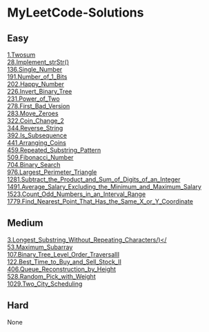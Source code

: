 # MyLeetCode-Solutions


## Easy 
[1.Twosum](./1.Easy/1.Twosum/)</br>
[28.Implement_strStr()](./1.Easy/28.Implement_strStr()/)</br>
[136.Single_Number](./1.Easy/136.Single_Number/)</br>
[191.Number_of_1_Bits](./1.Easy/191.Number_of_1_Bits/)</br>
[202.Happy_Number](./1.Easy/202.Happy_Number/)</br>
[226.Invert_Binary_Tree](./1.Easy/226.Invert_Binary_Tree/)</br>
[231.Power_of_Two](./1.Easy/231.Power_of_Two/)</br>
[278.First_Bad_Version](./1.Easy/278.First_Bad_Version/)</br>
[283.Move_Zeroes](./1.Easy/283.Move_Zeroes/README.md)</br>
[322.Coin_Change_2](./1.Easy/322.Coin_Change_2/)</br>
[344.Reverse_String](./1.Easy/344.Reverse_String/)</br>
[392.Is_Subsequence](./1.Easy/392.Is_Subsequence/)</br>
[441.Arranging_Coins](./1.Easy/441.Arranging_Coins/)</br>
[459.Repeated_Substring_Pattern](./1.Easy/459.Repeated_Substring_Pattern/)</br>
[509.Fibonacci_Number](./1.Easy/509.Fibonacci_Number/)</br>
[704.Binary_Search](./1.Easy/704.Binary_Search/)</br>
[976.Largest_Perimeter_Triangle](./1.Easy/976.Largest_Perimeter_Triangle/)</br>
[1281.Subtract_the_Product_and_Sum_of_Digits_of_an_Integer](./1.Easy/1281.Subtract_the_Product_and_Sum_of_Digits_of_an_Integer/)</br>
[1491.Average_Salary_Excluding_the_Minimum_and_Maximum_Salary](./1.Easy/1491.Average_Salary_Excluding_the_Minimum_and_Maximum_Salary/)</br>
[1523.Count_Odd_Numbers_in_an_Interval_Range](./1.Easy/1523.Count_Odd_Numbers_in_an_Interval_Range/)</br>
[1779.Find_Nearest_Point_That_Has_the_Same_X_or_Y_Coordinate](./1.Easy/1779.Find_Nearest_Point_That_Has_the_Same_X_or_Y_Coordinate/)</br>

## Medium
[3.Longest_Substring_Without_Repeating_Characters/)</](./2.Medium/3.Longest_Substring_Without_Repeating_Characters/)</br>
[53.Maximum_Subarray](./2.Medium/53.Maximum_Subarray/)</br>
[107.Binary_Tree_Level_Order_TraversalII](./2.Medium/107.Binary_Tree_Level_Order_TraversalII/)</br>
[122.Best_Time_to_Buy_and_Sell_Stock_II](./2.Medium/122.Best_Time_to_Buy_and_Sell_Stock_II/)</br>
[406.Queue_Reconstruction_by_Height](./2.Medium/406.Queue_Reconstruction_by_Height/)</br>
[528.Random_Pick_with_Weight](./2.Medium/528.Random_Pick_with_Weight/)</br>
[1029.Two_City_Scheduling](./2.Medium/1029.Two_City_Scheduling/)</br>

## Hard 
None
[]()</br>
